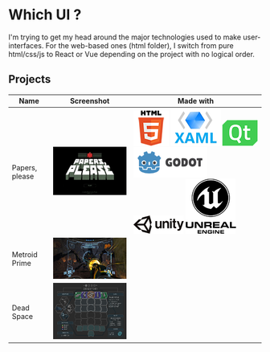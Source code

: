# Which UI ?

I'm trying to get my head around the major technologies used to make user-interfaces. For the web-based ones (html folder), I switch from pure html/css/js to React or Vue depending on the project with no logical order.

## Projects

Name | Screenshot | Made with
--- | --- | ---
Papers, please | ![Papers please](doc/readme-img/papers-please.gif?raw=true) | ![HTML](doc/readme-img/html.png?raw=true) ![XAML](doc/readme-img/xaml.png?raw=true) ![QML](doc/readme-img/qt.png?raw=true) ![Godot](doc/readme-img/godot.png?raw=true) ![Unity](doc/readme-img/unity.png?raw=true) ![Unreal](doc/readme-img/unreal.png?raw=true)
Metroid Prime | ![Metroid Prime](doc/readme-img/metroid-prime.png?raw=true) | 
Dead Space | ![Dead space](doc/readme-img/dead-space.png?raw=true) | 
